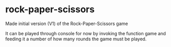 # rock-paper-scissors

Made initial version (V1) of the Rock-Paper-Scissors game

It can be played through console for now by invoking the function game and feeding it a number of how many rounds the game must be played.